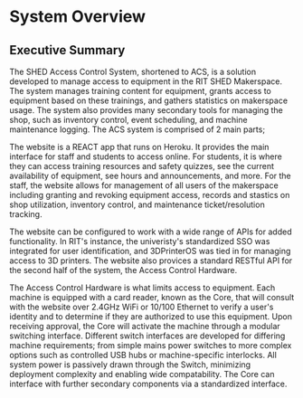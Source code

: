 # System Overview

## Executive Summary

The SHED Access Control System, shortened to ACS, is a solution developed to manage access to equipment in the RIT SHED Makerspace. The system manages training content for equipment, grants access to equipment based on these trainings, and gathers statistics on makerspace usage. The system also provides many secondary tools for managing the shop, such as inventory control, event scheduling, and machine maintenance logging. The ACS system is comprised of 2 main parts;

The website is a REACT app that runs on Heroku. It provides the main interface for staff and students to access online. For students, it is where they can access training resources and safety quizzes, see the current availability of equipment, see hours and announcements, and more. For the staff, the website allows for management of all users of the makerspace including granting and revoking equipment access, records and stastics on shop utilization, inventory control, and maintenance ticket/resolution tracking. 

The website can be configured to work with a wide range of APIs for added functionality. In RIT's instance, the univeristy's standardized SSO was integrated for user identification, and 3DPrinterOS was tied in for managing access to 3D printers. The website also provices a standard RESTful API for the second half of the system, the Access Control Hardware.

The Access Control Hardware is what limits access to equipment. Each machine is equipped with a card reader, known as the Core, that will consult with the website over 2.4GHz WiFi or 10/100 Ethernet to verify a user's identity and to determine if they are authorized to use this equipment. Upon receiving approval, the Core will activate the machine through a modular switching interface. Different switch interfaces are developed for differing machine requirements; from simple mains power switches to more complex options such as controlled USB hubs or machine-specific interlocks. All system power is passively drawn through the Switch, minimizing deployment complexity and enabling wide compatability. The Core can interface with further secondary components via a standardized interface.
